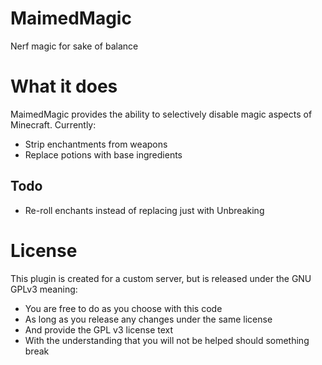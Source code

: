 # MaimedMagic
Nerf magic for sake of balance


# What it does
MaimedMagic provides the ability to selectively disable magic aspects of Minecraft. Currently:

- Strip enchantments from weapons
- Replace potions with base ingredients

## Todo

- Re-roll enchants instead of replacing just with Unbreaking

# License
This plugin is created for a custom server, but is released under the GNU GPLv3 meaning:

- You are free to do as you choose with this code
- As long as you release any changes under the same license
- And provide the GPL v3 license text
- With the understanding that you will not be helped should something break
